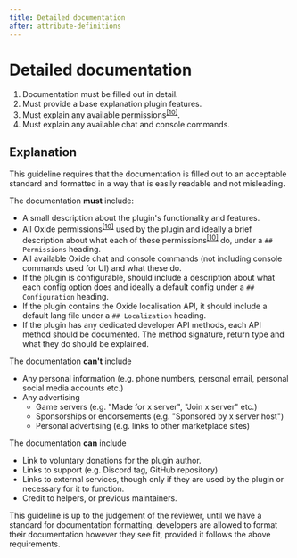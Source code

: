 ```yaml
---
title: Detailed documentation
after: attribute-definitions
---
```


# Detailed documentation

1. Documentation must be filled out in detail.
2. Must provide a base explanation plugin features.
3. Must explain any available permissions<sup><a href="/glossary#permissions">[10]</a></sup>.
4. Must explain any available chat and console commands.

## Explanation

This guideline requires that the documentation is filled out to an acceptable standard and formatted in a way that is easily readable and not misleading.

The documentation **must** include:

- A small description about the plugin's functionality and features.
- All Oxide permissions<sup><a href="/glossary#permissions">[10]</a></sup> used by the plugin and ideally a brief description about what each of these permissions<sup><a href="/glossary#permissions">[10]</a></sup> do, under a `## Permissions` heading.
- All available Oxide chat and console commands (not including console commands used for UI) and what these do.
- If the plugin is configurable, should include a description about what each config option does and ideally a default config under a `## Configuration` heading.
- If the plugin contains the Oxide localisation API, it should include a default lang file under a `## Localization` heading.
- If the plugin has any dedicated developer API methods, each API method should be documented. The method signature, return type and what they do should be explained.

The documentation **can't** include

- Any personal information (e.g. phone numbers, personal email, personal social media accounts etc.)
- Any advertising
  - Game servers (e.g. "Made for x server", "Join x server" etc.)
  - Sponsorships or endorsements (e.g. "Sponsored by x server host")
  - Personal advertising (e.g. links to other marketplace sites)

The documentation **can** include

- Link to voluntary donations for the plugin author.
- Links to support (e.g. Discord tag, GitHub repository)
- Links to external services, though only if they are used by the plugin or necessary for it to function.
- Credit to helpers, or previous maintainers.

This guideline is up to the judgement of the reviewer, until we have a standard for documentation formatting, developers are allowed to format their documentation however they see fit, provided it follows the above requirements.
